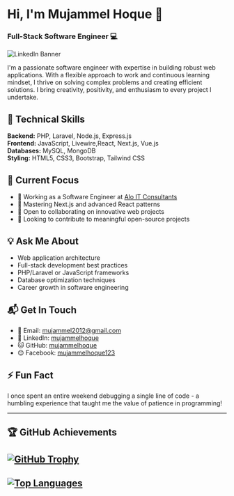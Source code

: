 # Hi, I'm Mujammel Hoque 👋

### Full-Stack Software Engineer 💻

![LinkedIn Banner](https://media.licdn.com/dms/image/v2/D5616AQGUi9Bj22y_Ow/profile-displaybackgroundimage-shrink_350_1400/profile-displaybackgroundimage-shrink_350_1400/0/1722536846991?e=1752105600&v=beta&t=29XIXqKH9sPiTnwu0s-lxloadgRsByIgzVvYH6WhuAE)

I'm a passionate software engineer with expertise in building robust web applications. With a flexible approach to work and continuous learning mindset, I thrive on solving complex problems and creating efficient solutions. I bring creativity, positivity, and enthusiasm to every project I undertake.

## 🔧 Technical Skills

**Backend:** PHP, Laravel, Node.js, Express.js  
**Frontend:** JavaScript, Livewire,React, Next.js, Vue.js  
**Databases:** MySQL, MongoDB  
**Styling:** HTML5, CSS3, Bootstrap, Tailwind CSS  

## 🚀 Current Focus

- 🔭 Working as a Software Engineer at [Alo IT Consultants](https://aloitconsultants.com/)
- 🌱 Mastering Next.js and advanced React patterns
- 👯 Open to collaborating on innovative web projects
- 🤝 Looking to contribute to meaningful open-source projects

## 💡 Ask Me About

- Web application architecture
- Full-stack development best practices
- PHP/Laravel or JavaScript frameworks
- Database optimization techniques
- Career growth in software engineering

## 📬 Get In Touch

- 📧 Email: [mujammel2012@gmail.com](mailto:mujammel2012@gmail.com)
- 💼 LinkedIn: [mujammelhoque](https://www.linkedin.com/in/mujammelhoque/)
- 🐱 GitHub: [mujammelhoque](https://github.com/mujammelhoque)
- 😊 Facebook: [mujammelhoque123](https://www.facebook.com/mujammelhoque123)

## ⚡ Fun Fact

I once spent an entire weekend debugging a single line of code - a humbling experience that taught me the value of patience in programming!

---

## 🏆 GitHub Achievements

## [![GitHub Trophy](https://github-profile-trophy.vercel.app/?username=mujammelhoque&row=2&column=3)](https://github.com/ryo-ma/github-profile-trophy)


## [![Top Languages](https://github-readme-stats.vercel.app/api/top-langs/?username=mujammelhoque&layout=compact)](https://github.com/anuraghazra/github-readme-stats)

